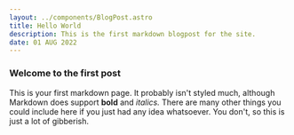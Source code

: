 ```yaml
---
layout: ../components/BlogPost.astro
title: Hello World
description: This is the first markdown blogpost for the site.
date: 01 AUG 2022
---
```


### Welcome to the first post

This is your first markdown page. It probably isn't styled much, although
Markdown does support **bold** and _italics._ There are many other things you could include here if you just had 
any idea whatsoever. You don't, so this is just a lot of gibberish.
